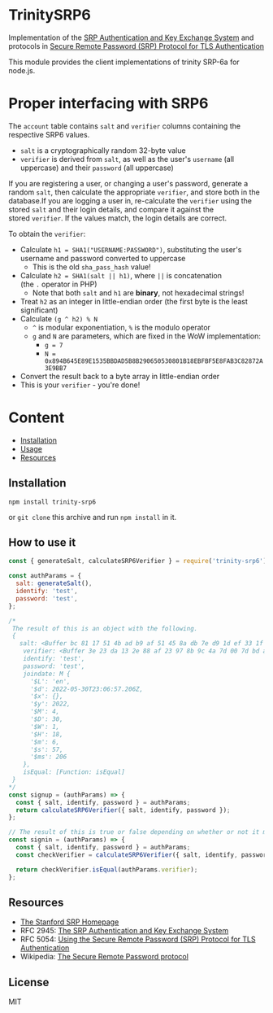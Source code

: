 # TrinitySRP6

Implementation of the [SRP Authentication and Key Exchange
System](http://tools.ietf.org/html/rfc2945) and protocols in [Secure
Remote Password (SRP) Protocol for TLS
Authentication](http://tools.ietf.org/html/rfc5054)

This module provides the client implementations of trinity SRP-6a for node.js.

# **Proper interfacing with SRP6**

The `account` table contains `salt` and `verifier` columns containing the respective SRP6 values.

- `salt` is a cryptographically random 32-byte value
- `verifier` is derived from `salt`, as well as the user's `username` (all uppercase) and their `password` (all uppercase)

If you are registering a user, or changing a user's password, generate a random `salt`, then calculate the appropriate `verifier`, and store both in the database.If you are logging a user in, re-calculate the `verifier` using the stored `salt` and their login details, and compare it against the stored `verifier`. If the values match, the login details are correct.

To obtain the `verifier`:

- Calculate `h1 = SHA1("USERNAME:PASSWORD")`, substituting the user's username and password converted to uppercase
    - This is the old `sha_pass_hash` value!
- Calculate `h2 = SHA1(salt || h1)`, where `||` is concatenation (the `.` operator in PHP)
    - Note that both `salt` and `h1` are **binary**, not hexadecimal strings!
- Treat `h2` as an integer in little-endian order (the first byte is the least significant)
- Calculate `(g ^ h2) % N`
    - `^` is modular exponentiation, `%` is the modulo operator
    - `g` and `N` are parameters, which are fixed in the WoW implementation:
        - `g = 7`
        - `N = 0x894B645E89E1535BBDAD5B8B290650530801B18EBFBF5E8FAB3C82872A3E9BB7`
- Convert the result back to a byte array in little-endian order
- This is your `verifier` - you're done!

# Content

* [Installation](#installation)
* [Usage](#how-to-use-it)
* [Resources](#resources)

## Installation

`npm install trinity-srp6`

or `git clone` this archive and run `npm install` in it.

## How to use it

```js
const { generateSalt, calculateSRP6Verifier } = require('trinity-srp6');

const authParams = {
  salt: generateSalt(),
  identify: 'test',
  password: 'test',
};

/*
 The result of this is an object with the following.
 {
   salt: <Buffer bc 81 17 51 4b ad b9 af 51 45 8a db 7e d9 1d ef 33 1f 0a 05 79 64 18 83 a5 a3 3a b9 ca d9 83 44>,
    verifier: <Buffer 3e 23 da 13 2e 88 af 23 97 8b 9c 4a 7d 00 7d bd a1 11 5e a3 48 15 e5 60 80 58 06 d3 a5 e2 8f 19>,
    identify: 'test',
    password: 'test',
    joindate: M {
      '$L': 'en',
      '$d': 2022-05-30T23:06:57.206Z,
      '$x': {},
      '$y': 2022,
      '$M': 4,
      '$D': 30,
      '$W': 1,
      '$H': 18,
      '$m': 6,
      '$s': 57,
      '$ms': 206
    },
    isEqual: [Function: isEqual]
 }
*/
const signup = (authParams) => {
  const { salt, identify, password } = authParams;
  return calculateSRP6Verifier({ salt, identify, password });
};

// The result of this is true or false depending on whether or not it meets the check passed by parameters.
const signin = (authParams) => {
  const { salt, identify, password } = authParams;
  const checkVerifier = calculateSRP6Verifier({ salt, identify, password });

  return checkVerifier.isEqual(authParams.verifier);
};
```
## Resources

- [The Stanford SRP Homepage](http://srp.stanford.edu/)
- RFC 2945: [The SRP Authentication and Key Exchange System](http://tools.ietf.org/html/rfc2945)
- RFC 5054: [Using the Secure Remote Password (SRP) Protocol for TLS Authentication](http://tools.ietf.org/html/rfc5054)
- Wikipedia: [The Secure Remote Password protocol](http://en.wikipedia.org/wiki/Secure_Remote_Password_protocol)

## License

MIT